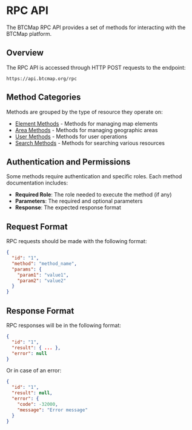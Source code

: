 # RPC API

The BTCMap RPC API provides a set of methods for interacting with the BTCMap platform.

## Overview

The RPC API is accessed through HTTP POST requests to the endpoint:

```
https://api.btcmap.org/rpc
```

## Method Categories

Methods are grouped by the type of resource they operate on:

- [Element Methods](element-methods.md) - Methods for managing map elements
- [Area Methods](area-methods.md) - Methods for managing geographic areas
- [User Methods](user-methods.md) - Methods for user operations
- [Search Methods](search-methods.md) - Methods for searching various resources

## Authentication and Permissions

Some methods require authentication and specific roles. Each method documentation includes:

- **Required Role**: The role needed to execute the method (if any)
- **Parameters**: The required and optional parameters
- **Response**: The expected response format

## Request Format

RPC requests should be made with the following format:

```json
{
  "id": "1",
  "method": "method_name",
  "params": {
    "param1": "value1",
    "param2": "value2"
  }
}
```

## Response Format

RPC responses will be in the following format:

```json
{
  "id": "1",
  "result": { ... },
  "error": null
}
```

Or in case of an error:

```json
{
  "id": "1",
  "result": null,
  "error": {
    "code": -32000,
    "message": "Error message"
  }
}
